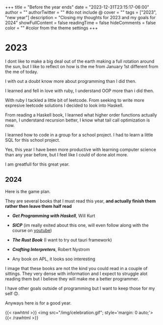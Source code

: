 +++
title = "Before the year ends"
date = "2023-12-31T23:15:17-06:00"
author = ""
authorTwitter = "" #do not include @
cover = ""
tags = ["2023", "new year"]
description = "Closing my thoughts for 2023 and my goals for 2024"
showFullContent = false
readingTime = false
hideComments = false
color = "" #color from the theme settings
+++

# 2023 

I dont like to make a big deal out of the earth 
making a full rotation around the sun, but I like to reflect 
on how is the me from January 1st different from the me of 
today.

I with out a doubt know more about programming than I did then.

I learned and fell in love with ruby, I understand OOP more than i did then.

With ruby I tackled a little bit of leetcode. From seeking to write more expresive leetcode solutions I decided to look into Haskell.

From reading a Haskell book, I learned what higher order functions actually mean, I understand recursion better, I know what tail call optimization is now.

I learned how to code in a group for a school project. I had to learn a little SQL for this school project.

Yes, this year I have been more productive with learning computer science than any year before, but I feel like I could of done alot more. 

I am greatfull for this great year.

## 2024

Here is the game plan.

They are several books that I must read this year, **and actually finish them rather then leave them half read**

* ***Get Programming with Haskell***, Will Kurt 

* ***SICP*** (im really exited about this one, will even follow along with the course on [youtube](https://www.youtube.com/watch?v=-J_xL4IGhJA&list=PLE18841CABEA24090))

* ***The Rust Book*** (I want to try out tauri framework)

* ***Crafting Interpreters***, Robert Nystrom

* Any book on APL, it looks soo interesting 

I image that these books are not the kind you could read in a couple of sittings. They very dense with information and I expect to struggle alot reading them but I believe they will make me a better programmer.

I have other goals outside of programming but I want to keep those for my self 😊.

Anyways here is for a good year.


{{< rawhtml >}}
    <img src="/img/celebration.gif"; style='margin: 0 auto;'>
{{< /rawhtml >}}